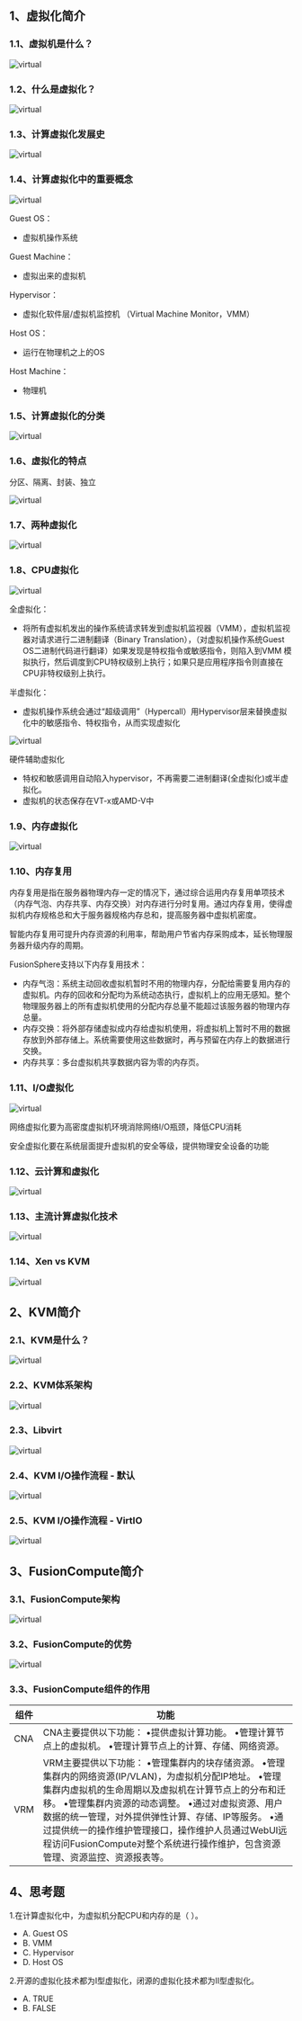 ## 1、虚拟化简介

### 1.1、虚拟机是什么？

![virtual](http://images.zsjshao.net/huawei/HCIA-Cloud-Computing/02/01.png)

### 1.2、什么是虚拟化？

![virtual](http://images.zsjshao.net/huawei/HCIA-Cloud-Computing/02/02.png)

### 1.3、计算虚拟化发展史

![virtual](http://images.zsjshao.net/huawei/HCIA-Cloud-Computing/02/03.png)

### 1.4、计算虚拟化中的重要概念

![virtual](http://images.zsjshao.net/huawei/HCIA-Cloud-Computing/02/04.png)

Guest OS：

- 虚拟机操作系统

Guest Machine：

- 虚拟出来的虚拟机

Hypervisor：

- 虚拟化软件层/虚拟机监控机
  （Virtual Machine Monitor，VMM）

Host OS：

- 运行在物理机之上的OS

Host Machine：

- 物理机

### 1.5、计算虚拟化的分类

![virtual](http://images.zsjshao.net/huawei/HCIA-Cloud-Computing/02/05.png)

### 1.6、虚拟化的特点

分区、隔离、封装、独立

![virtual](http://images.zsjshao.net/huawei/HCIA-Cloud-Computing/02/06.png)

### 1.7、两种虚拟化

![virtual](http://images.zsjshao.net/huawei/HCIA-Cloud-Computing/02/07.png)

### 1.8、CPU虚拟化

![virtual](http://images.zsjshao.net/huawei/HCIA-Cloud-Computing/02/08.png)

全虚拟化：

- 将所有虚拟机发出的操作系统请求转发到虚拟机监视器（VMM），虚拟机监视器对请求进行二进制翻译（Binary Translation），（对虚拟机操作系统Guest OS二进制代码进行翻译）如果发现是特权指令或敏感指令，则陷入到VMM 模拟执行，然后调度到CPU特权级别上执行；如果只是应用程序指令则直接在CPU非特权级别上执行。

半虚拟化：

- 虚拟机操作系统会通过“超级调用”（Hypercall）用Hypervisor层来替换虚拟化中的敏感指令、特权指令，从而实现虚拟化

![virtual](http://images.zsjshao.net/huawei/HCIA-Cloud-Computing/02/09.png)

硬件辅助虚拟化

- 特权和敏感调用自动陷入hypervisor，不再需要二进制翻译(全虚拟化)或半虚拟化。
- 虚拟机的状态保存在VT-x或AMD-V中

### 1.9、内存虚拟化

![virtual](http://images.zsjshao.net/huawei/HCIA-Cloud-Computing/02/10.png)

### 1.10、内存复用

内存复用是指在服务器物理内存一定的情况下，通过综合运用内存复用单项技术（内存气泡、内存共享、内存交换）对内存进行分时复用。通过内存复用，使得虚拟机内存规格总和大于服务器规格内存总和，提高服务器中虚拟机密度。

智能内存复用可提升内存资源的利用率，帮助用户节省内存采购成本，延长物理服务器升级内存的周期。

FusionSphere支持以下内存复用技术：

- 内存气泡：系统主动回收虚拟机暂时不用的物理内存，分配给需要复用内存的虚拟机。内存的回收和分配均为系统动态执行，虚拟机上的应用无感知。整个物理服务器上的所有虚拟机使用的分配内存总量不能超过该服务器的物理内存总量。
- 内存交换：将外部存储虚拟成内存给虚拟机使用，将虚拟机上暂时不用的数据存放到外部存储上。系统需要使用这些数据时，再与预留在内存上的数据进行交换。
- 内存共享：多台虚拟机共享数据内容为零的内存页。

### 1.11、I/O虚拟化

![virtual](http://images.zsjshao.net/huawei/HCIA-Cloud-Computing/02/11.png)

网络虚拟化要为高密度虚拟机环境消除网络I/O瓶颈，降低CPU消耗

安全虚拟化要在系统层面提升虚拟机的安全等级，提供物理安全设备的功能

### 1.12、云计算和虚拟化

![virtual](http://images.zsjshao.net/huawei/HCIA-Cloud-Computing/02/12.png)

### 1.13、主流计算虚拟化技术

![virtual](http://images.zsjshao.net/huawei/HCIA-Cloud-Computing/02/13.png)

### 1.14、Xen vs KVM

![virtual](http://images.zsjshao.net/huawei/HCIA-Cloud-Computing/02/14.png)

## 2、KVM简介

### 2.1、KVM是什么？

![virtual](http://images.zsjshao.net/huawei/HCIA-Cloud-Computing/02/15.png)



### 2.2、KVM体系架构

![virtual](http://images.zsjshao.net/huawei/HCIA-Cloud-Computing/02/16.png)

### 2.3、Libvirt

![virtual](http://images.zsjshao.net/huawei/HCIA-Cloud-Computing/02/17.png)

### 2.4、KVM I/O操作流程 - 默认

![virtual](http://images.zsjshao.net/huawei/HCIA-Cloud-Computing/02/18.png)

### 2.5、KVM I/O操作流程 - VirtIO

![virtual](http://images.zsjshao.net/huawei/HCIA-Cloud-Computing/02/19.png)

## 3、FusionCompute简介

### 3.1、FusionCompute架构

![virtual](http://images.zsjshao.net/huawei/HCIA-Cloud-Computing/02/20.png)

### 3.2、FusionCompute的优势

![virtual](http://images.zsjshao.net/huawei/HCIA-Cloud-Computing/02/21.png)

### 3.3、FusionCompute组件的作用

| 组件 | 功能                                                         |
| ---- | ------------------------------------------------------------ |
| CNA  | CNA主要提供以下功能：  •提供虚拟计算功能。  •管理计算节点上的虚拟机。  •管理计算节点上的计算、存储、网络资源。 |
| VRM  | VRM主要提供以下功能：  •管理集群内的块存储资源。  •管理集群内的网络资源(IP/VLAN)，为虚拟机分配IP地址。  •管理集群内虚拟机的生命周期以及虚拟机在计算节点上的分布和迁移。  •管理集群内资源的动态调整。  •通过对虚拟资源、用户数据的统一管理，对外提供弹性计算、存储、IP等服务。  •通过提供统一的操作维护管理接口，操作维护人员通过WebUI远程访问FusionCompute对整个系统进行操作维护，包含资源管理、资源监控、资源报表等。 |

## 4、思考题

1.在计算虚拟化中，为虚拟机分配CPU和内存的是（  ）。

- A. Guest OS
- B. VMM
- C. Hypervisor
- D. Host OS

2.开源的虚拟化技术都为I型虚拟化，闭源的虚拟化技术都为II型虚拟化。

- A. TRUE
- B. FALSE





